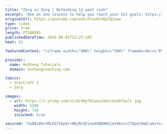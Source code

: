 ```yaml
---
title: "Zerg vs Zerg | Defending 12 pool rush"
excerpt: "One on one lessons to help you reach your SC2 goals: https://www.hushangcoaching.com ------------------------------------------------------------------------------------------------------- In this guide we take a look at how to defend one of the most infamous \"zerg rushes\" in sc2: the 12 pool. This rush"
originalUrl: https://youtube.com/watch?v=HiVKp7Q1aow
type: video
price: Free
length: PT10M28S
publishedDateTime: 2020-06-01T22:27:10Z
heat: 51

featuredContent: "<iframe width=\"800\" height=\"500\" frameborder=\"0\" src=\"https://www.youtube.com/embed/HiVKp7Q1aow\" allow=\"accelerometer; autoplay; encrypted-media; gyroscope; picture-in-picture\" allowfullscreen></iframe>"

provider:
  name: HuShang Tutorials
  domain: hushangcoaching.com

topics:
  - StarCraft 2
  - Zerg

images:
  - url: https://i.ytimg.com/vi/HiVKp7Q1aow/maxresdefault.jpg
    width: 1280
    height: 720
    isCached: true

secured: "SuD8iA0v+MLEOfSbpdr+NOjRnIEinwXXNEWKGjeX46vviCT0poC0mDja6v+LdQio3UsRuOt6QJNM233p+4w5zVd07MVNco9vti86+BL5h9S0foYvMO6qHKiTLfo6+QUF6vfu3lyXZU1bKYlhJ0p3ynwMKj1/bl4yfM3dhZBh68ybc4cAAYbP2vPZ9phTXV2T5bO8Sa+99braibxR+SbpIW9AMlMwkldPlwryL5hNfqCpCQBlGRQpwBvKZO3cU1RL+88WGMyrQC2zUVg4qCCYqQ42DtkMYfNaA3SkSy3oREHsFCa/J070qzuKFJyukpnSHwQEhq6KGwbixG0QRwJ1j8IaWehmt/F2FNaiEjG6v1hrw8XB0OfaqvW9dqvpDUSO8Xtq5VeoByk6chO4XZz7fE9j9pLVAD/DADF6n+3MEco=;sMNwU+mXM74er9rCIC41bw=="
---
```


